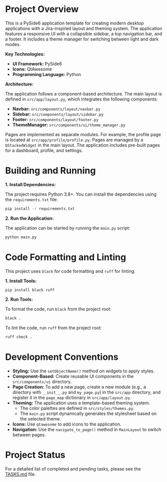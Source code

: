 # Project Overview

This is a PySide6 application template for creating modern desktop applications with a Jira-inspired layout and theming system. The application features a responsive UI with a collapsible sidebar, a top navigation bar, and a footer. It includes a theme manager for switching between light and dark modes.

**Key Technologies:**

*   **UI Framework:** PySide6
*   **Icons:** QtAwesome
*   **Programming Language:** Python

**Architecture:**

The application follows a component-based architecture. The main layout is defined in `src/app/layout.py`, which integrates the following components:

*   **Navbar:** `src/components/layout/navbar.py`
*   **Sidebar:** `src/components/layout/sidebar.py`
*   **Footer:** `src/components/layout/footer.py`
*   **ThemeManager:** `src/components/ui/theme_manager.py`

Pages are implemented as separate modules. For example, the profile page is located at `src/app/profile/profile.py`. Pages are managed by a `QStackedWidget` in the main layout. The application includes pre-built pages for a dashboard, profile, and settings.

# Building and Running

**1. Install Dependencies:**

The project requires Python 3.8+. You can install the dependencies using the `requirements.txt` file:

```bash
pip install -r requirements.txt
```

**2. Run the Application:**

The application can be started by running the `main.py` script:

```bash
python main.py
```

# Code Formatting and Linting

This project uses `black` for code formatting and `ruff` for linting.

**1. Install Tools:**

```bash
pip install black ruff
```

**2. Run Tools:**

To format the code, run `black` from the project root:

```bash
black .
```

To lint the code, run `ruff` from the project root:

```bash
ruff check .
```

# Development Conventions

*   **Styling:** Use the `setObjectName()` method on widgets to apply styles.
*   **Component-Based:** Create reusable UI components in the `src/components/ui` directory.
*   **Page Creation:** To add a new page, create a new module (e.g., a directory with `__init__.py` and `my_page.py`) in the `src/app` directory, and register it in the `page_map` dictionary in `src/app/layout.py`.
*   **Theming:** The application uses a template-based theming system.
    *   The color palettes are defined in `src/styles/themes.py`.
    *   The `main.py` script dynamically generates the stylesheet based on the selected theme.
*   **Icons:** Use `qtawesome` to add icons to the application.
*   **Navigation:** Use the `navigate_to_page()` method in `MainLayout` to switch between pages.

# Project Status

For a detailed list of completed and pending tasks, please see the [TASKS.md](TASKS.md) file.